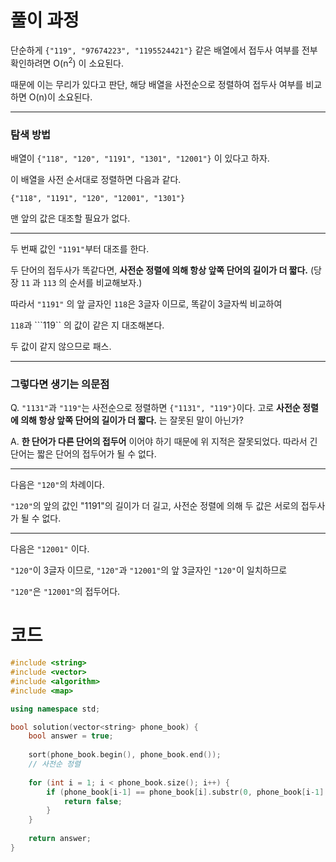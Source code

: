 
# 풀이 과정

단순하게 ```{"119", "97674223", "1195524421"}``` 같은 배열에서 접두사 여부를 전부 확인하려면 O(n<sup>2</sup>) 이 소요된다.

때문에 이는 무리가 있다고 판단, 해당 배열을 사전순으로 정렬하여 접두사 여부를 비교하면 O(n)이 소요된다.

------------------------------------------------
### 탐색 방법

배열이 ```{"118", "120", "1191", "1301", "12001"}``` 이 있다고 하자.

이 배열을 사전 순서대로 정렬하면 다음과 같다.

```{"118", "1191", "120", "12001", "1301"}```

맨 앞의 값은 대조할 필요가 없다.

--------------------------------

두 번째 값인 ```"1191"```부터 대조를 한다.

두 단어의 접두사가 똑같다면, __사전순 정렬에 의해 항상 앞쪽 단어의 길이가 더 짧다.__ (당장 ```11``` 과 ```113``` 의 순서를 비교해보자.)

따라서 ```"1191"``` 의 앞 글자인 ```118```은 3글자 이므로, 똑같이 3글자씩 비교하여

```118```과 ```119`` 의 값이 같은 지 대조해본다.

두 값이 같지 않으므로 패스.

---------------------------------

### 그렇다면 생기는 의문점

Q. ```"1131"```과 ```"119"```는 사전순으로 정렬하면 ```{"1131", "119"}```이다. 고로 __사전순 정렬에 의해 항상 앞쪽 단어의 길이가 더 짧다.__ 는 잘못된 말이 아닌가?

A. __한 단어가 다른 단어의 접두어__ 이어야 하기 때문에 위 지적은 잘못되었다. 따라서 긴 단어는 짧은 단어의 접두어가 될 수 없다.

---------------------------------

다음은 ```"120"```의 차례이다.

```"120"```의 앞의 값인 "1191"의 길이가 더 길고, 사전순 정렬에 의해 두 값은 서로의 접두사가 될 수 없다.

-----------------------------

다음은 ```"12001"``` 이다.

```"120"```이 3글자 이므로, ```"120"```과 ```"12001"```의 앞 3글자인 ```"120"```이 일치하므로

```"120"```은 ```"12001"```의 접두어다.

# 코드

```cpp
#include <string>
#include <vector>
#include <algorithm>
#include <map>

using namespace std;

bool solution(vector<string> phone_book) {
    bool answer = true;
    
    sort(phone_book.begin(), phone_book.end());
    // 사전순 정렬
    
    for (int i = 1; i < phone_book.size(); i++) {
        if (phone_book[i-1] == phone_book[i].substr(0, phone_book[i-1].length())) {
            return false;
        }
    }
    
    return answer;
}
```
